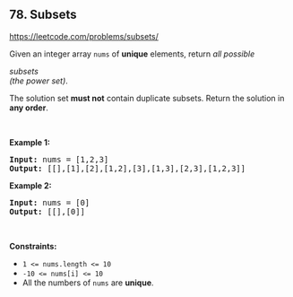 ## 78. Subsets

<https://leetcode.com/problems/subsets/>

<div class="px-5 pt-4"><div class="flex"></div><div class="xFUwe" data-track-load="description_content"><p>Given an integer array <code>nums</code> of <strong>unique</strong> elements, return <em>all possible</em> <span data-keyword="subset" class=" cursor-pointer relative text-dark-blue-s text-sm"><div class="popover-wrapper inline-block" data-headlessui-state=""><div><div aria-expanded="false" data-headlessui-state="" id="headlessui-popover-button-:r81:"><div><em>subsets</em></div></div><div style="position: fixed; z-index: 40; inset: 0px auto auto 0px; transform: translate(469px, 221px);"></div></div></div></span> <em>(the power set)</em>.</p>

<p>The solution set <strong>must not</strong> contain duplicate subsets. Return the solution in <strong>any order</strong>.</p>

<p>&nbsp;</p>
<p><strong class="example">Example 1:</strong></p>

<pre><strong>Input:</strong> nums = [1,2,3]
<strong>Output:</strong> [[],[1],[2],[1,2],[3],[1,3],[2,3],[1,2,3]]
</pre>

<p><strong class="example">Example 2:</strong></p>

<pre><strong>Input:</strong> nums = [0]
<strong>Output:</strong> [[],[0]]
</pre>

<p>&nbsp;</p>
<p><strong>Constraints:</strong></p>

<ul>
 <li><code>1 &lt;= nums.length &lt;= 10</code></li>
 <li><code>-10 &lt;= nums[i] &lt;= 10</code></li>
 <li>All the numbers of&nbsp;<code>nums</code> are <strong>unique</strong>.</li>
</ul>
</div></div>
